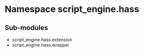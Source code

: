 Namespace script_engine.hass
============================

Sub-modules
-----------
* script_engine.hass.extension
* script_engine.hass.wrapper